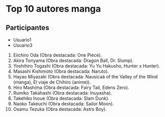 # Top 10 autores manga

## Participantes
- Usuario1
- Usuario3

1. Eiichiro Oda (Obra destacada: One Piece).
2. Akira Toriyama (Obra destacada: Dragon Ball, Dr. Slump).
3. Yoshihiro Togashi (Obra destacada: Yu Yu Hakusho, Hunter x Hunter).
4. Masashi Kishimoto (Obra destacada: Naruto).
5. Hayao Miyazaki (Obra destacada: Nausicaä of the Valley of the Wind (manga), El viaje de Chihiro (anime)).
6. Hiro Mashima (Obra destacada: Fairy Tail, Edens Zero).
7. Rumiko Takahashi (Obra destacada: Inuyasha).
8. Takehiko Inoue (Obra destacada: Slam Dunk).
9. Naoko Takeuchi (Obra destacada: Sailor Moon).
10. Osamu Tezuka (Obra destacada: Astro Boy).